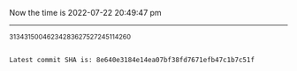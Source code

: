 Now the time is 2022-07-22 20:49:47 pm

---

<small>31343150046234283627527245114260</small>

```txt

Latest commit SHA is: 8e640e3184e14ea07bf38fd7671efb47c1b7c51f
```
